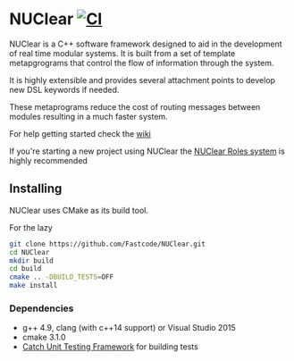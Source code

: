 NUClear [![CI](https://github.com/Fastcode/NUClear/actions/workflows/main.yaml/badge.svg)](https://github.com/Fastcode/NUClear/actions/workflows/main.yaml)
=======

NUClear is a C++ software framework designed to aid in the development of real time modular systems.
It is built from a set of template metapgrograms that control the flow of information through the system.

It is highly extensible and provides several attachment points to develop new DSL keywords if needed.

These metaprograms reduce the cost of routing messages between modules resulting in a much faster system.

For help getting started check the [wiki](https://github.com/Fastcode/NUClear/wiki)

If you're starting a new project using NUClear the [NUClear Roles system](https://github.com/Fastcode/NUClearRoles) is highly recommended

## Installing
NUClear uses CMake as its build tool.

For the lazy
```bash
git clone https://github.com/Fastcode/NUClear.git
cd NUClear
mkdir build
cd build
cmake .. -DBUILD_TESTS=OFF
make install
```

### Dependencies
* g++ 4.9, clang (with c++14 support) or Visual Studio 2015
* cmake 3.1.0
* [Catch Unit Testing Framework](https://github.com/philsquared/Catch) for building tests

